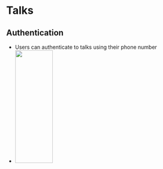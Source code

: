 # Talks

## Authentication
- Users can authenticate to talks using their phone number
- <img src="https://user-images.githubusercontent.com/59895630/129447490-f01d086c-301a-4dc5-b751-a8808389e288.png" width="100" height="300">

